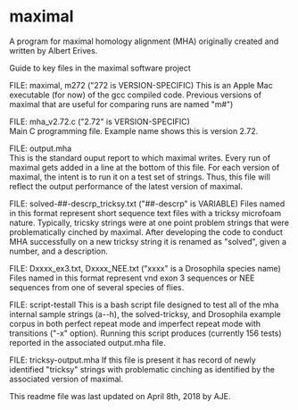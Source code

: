 # maximal
A program for maximal homology alignment (MHA) originally created and written by Albert Erives.

Guide to key files in the maximal software project

FILE: maximal, m272 ("272 is VERSION-SPECIFIC) 
This is an Apple Mac executable (for now) of the gcc compiled code.
Previous versions of maximal that are useful for comparing runs are named "m#")

FILE: mha_v2.72.c  ("2.72" is VERSION-SPECIFIC)      
Main C programming file. Example name shows this is version 2.72.

FILE: output.mha         
This is the standard ouput report to which maximal writes. 
Every run of maximal gets added in a line at the bottom of this file.
For each version of maximal, the intent is to run it on a test set of strings.
Thus, this file will reflect the output performance of the latest version of maximal.

FILE: solved-##-descrp_tricksy.txt ("##-descrp" is VARIABLE)
Files named in this format represent short sequence text files with a tricksy microfoam nature. 
Typically, tricsky strings were at one point problem strings that were problematically cinched by maximal.
After developing the code to conduct MHA successfully on a new tricksy string it is renamed as "solved", given a number, and a description.

FILE: Dxxxx_ex3.txt, Dxxxx_NEE.txt ("xxxx" is a Drosophila species name)
Files named in this format represent vnd exon 3 sequences or NEE sequences from one of several species of flies.

FILE: script-testall
This is a bash script file designed to test all of the mha internal sample strings (a--h), 
the solved-tricksy, and Drosophila example corpus in both perfect repeat mode and imperfect repeat mode with transitions ("-x" option).
Running this script produces (currently 156 tests) reported in the associated output.mha file.

FILE: tricksy-output.mha
If this file is present it has record of newly identified "tricksy" strings with problematic cinching as identified by the associated version of maximal.

This readme file was last updated on April 8th, 2018 by AJE.
